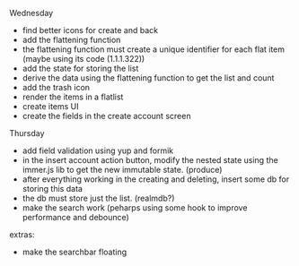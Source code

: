 Wednesday
- find better icons for create and back
- add the flattening function
- the flattening function must create a unique identifier for each flat item (maybe using its code (1.1.1.322))
- add the state for storing the list
- derive the data using the flattening function to get the list and count
- add the trash icon
- render the items in a flatlist
- create items UI
- create the fields in the create account screen

Thursday
- add field validation using yup and formik
- in the insert account action button, modify the nested state using the immer.js lib to get the new immutable state. (produce)
- after everything working in the creating and deleting, insert some db for storing this data
- the db must store just the list. (realmdb?)
- make the search work (peharps using some hook to improve performance and debounce)

extras:
- make the searchbar floating